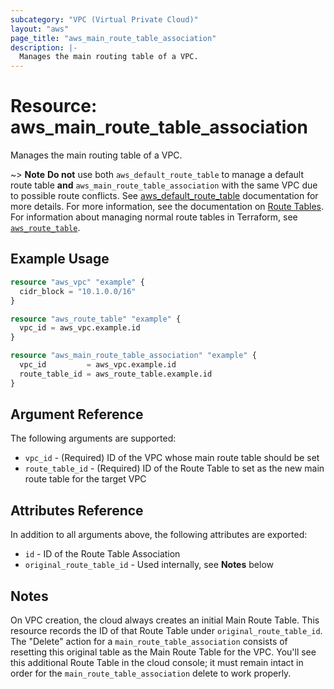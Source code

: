 ```yaml
---
subcategory: "VPC (Virtual Private Cloud)"
layout: "aws"
page_title: "aws_main_route_table_association"
description: |-
  Manages the main routing table of a VPC.
---
```


# Resource: aws_main_route_table_association

Manages the main routing table of a VPC.

~> **Note** **Do not** use both `aws_default_route_table` to manage a default route table **and** `aws_main_route_table_association` with the same VPC due to possible route conflicts. See [aws_default_route_table][tf-default-route-table] documentation for more details.
For more information, see the documentation on [Route Tables][route-tables]. For information about managing normal route tables in Terraform, see [`aws_route_table`][tf-route-table].

## Example Usage

```terraform
resource "aws_vpc" "example" {
  cidr_block = "10.1.0.0/16"
}

resource "aws_route_table" "example" {
  vpc_id = aws_vpc.example.id
}

resource "aws_main_route_table_association" "example" {
  vpc_id         = aws_vpc.example.id
  route_table_id = aws_route_table.example.id
}
```

## Argument Reference

The following arguments are supported:

* `vpc_id` - (Required) ID of the VPC whose main route table should be set
* `route_table_id` - (Required) ID of the Route Table to set as the new
  main route table for the target VPC

## Attributes Reference

In addition to all arguments above, the following attributes are exported:

* `id` - ID of the Route Table Association
* `original_route_table_id` - Used internally, see __Notes__ below

## Notes

On VPC creation, the cloud always creates an initial Main Route Table. This
resource records the ID of that Route Table under `original_route_table_id`.
The "Delete" action for a `main_route_table_association` consists of resetting
this original table as the Main Route Table for the VPC. You'll see this
additional Route Table in the cloud console; it must remain intact in order for
the `main_route_table_association` delete to work properly.

[route-tables]: https://docs.cloud.croc.ru/en/services/networks/routetables.html
[tf-route-table]: route_table.html
[tf-default-route-table]: default_route_table.html
